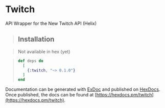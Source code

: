 # Twitch

API Wrapper for the New Twitch API (Helix)

> ## Installation

> Not available in hex (yet)

> ```elixir
> def deps do
>   [
>     {:twitch, "~> 0.1.0"}
>   ]
> end
> ```

Documentation can be generated with [ExDoc](https://github.com/elixir-lang/ex_doc)
and published on [HexDocs](https://hexdocs.pm). Once published, the docs can
be found at [https://hexdocs.pm/twitch](https://hexdocs.pm/twitch).
